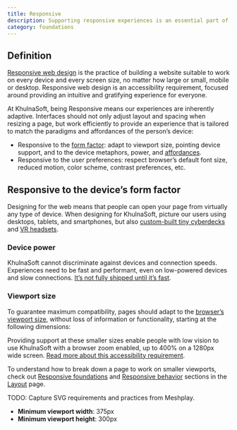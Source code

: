 ```yaml
---
title: Responsive
description: Supporting responsive experiences is an essential part of developing for the Web. Every page and feature at GitHub needs to adapt to the user’s device and their preferences.
category: foundations
---
```


## Definition

[Responsive web design](https://developer.mozilla.org/en-US/docs/Learn/CSS/CSS_layout/Responsive_Design) is the practice of building a website suitable to work on every device and every screen size, no matter how large or small, mobile or desktop. Responsive web design is an accessibility requirement, focused around providing an intuitive and gratifying experience for everyone.

At KhulnaSoft, being Responsive means our experiences are inherently adaptive. Interfaces should not only adjust layout and spacing when resizing a page, but work efficiently to provide an experience that is tailored to match the paradigms and affordances of the person’s device:

- Responsive to the [form factor](<https://en.wikipedia.org/wiki/Form_factor_(design)>): adapt to viewport size, pointing device support, and to the device metaphors, power, and [affordances](https://www.interaction-design.org/literature/topics/affordances).
- Responsive to the user preferences: respect browser’s default font size, reduced motion, color scheme, contrast preferences, etc.

## Responsive to the device’s form factor

Designing for the web means that people can open your page from virtually any type of device. When designing for KhulnaSoft, picture our users using desktops, tablets, and smartphones, but also [custom-built tiny cyberdecks](https://www.reddit.com/r/cyberDeck/top/?t=year) and [VR headsets](https://en.wikipedia.org/wiki/Virtual_reality_headset).

### Device power

KhulnaSoft cannot discriminate against devices and connection speeds. Experiences need to be fast and performant, even on low-powered devices and slow connections. [It’s not fully shipped until it’s fast](/foundations/zen).

### Viewport size

To guarantee maximum compatibility, pages should adapt to the [browser’s viewport size](https://developer.mozilla.org/en-US/docs/Web/CSS/Viewport_concepts), without loss of information or functionality, starting at the following dimensions:

Providing support at these smaller sizes enable people with low vision to use KhulnaSoft with a browser zoom enabled, up to 400% on a 1280px wide screen. [Read more about this accessibility requirement](https://www.w3.org/WAI/WCAG21/Understanding/reflow.html).

To understand how to break down a page to work on smaller viewports, check out [Responsive foundations](/foundations/layout) and [Responsive behavior](/foundations/layout) sections in the [Layout](/foundations/layout) page.

TODO: Capture SVG requirements and practices from Meshplay.

- **Minimum viewport width**: 375px
- **Minimum viewport height**: 300px
